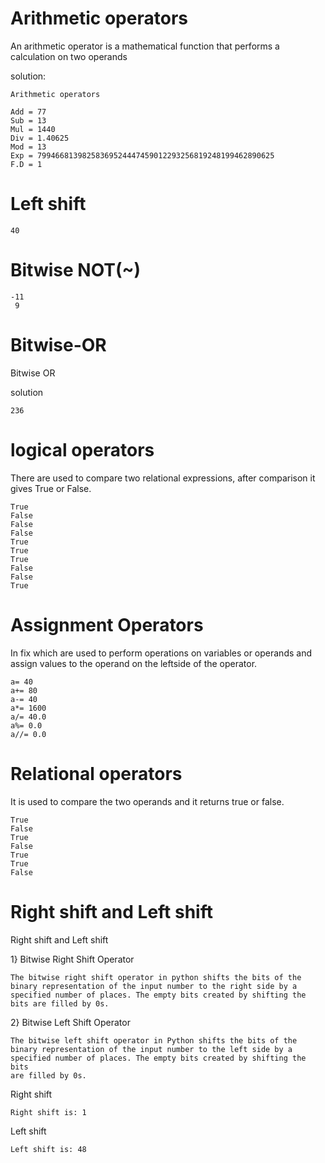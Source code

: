 # Arithmetic operators
An arithmetic operator is a mathematical function that performs a calculation on two operands

solution:

    Arithmetic operators
    
    Add = 77
    Sub = 13
    Mul = 1440
    Div = 1.40625
    Mod = 13
    Exp = 79946681398258369524447459012293256819248199462890625
    F.D = 1


# Left shift
    40
    
# Bitwise NOT(~)
    -11
     9

# Bitwise-OR
Bitwise OR

solution

    236
    
# logical operators
There are used to compare two relational expressions, after comparison it gives True or False.

    True
    False
    False
    False
    True
    True
    True
    False
    False
    True
    
# Assignment Operators
In fix which are used to perform operations on variables or operands and assign values to the operand on the leftside of the operator.

    a= 40
    a+= 80
    a-= 40
    a*= 1600
    a/= 40.0
    a%= 0.0
    a//= 0.0
    
# Relational operators
It is used to compare the two operands and it returns true or false.

    True
    False
    True
    False
    True
    True
    False

# Right shift and Left shift
  Right shift and Left shift

1} Bitwise Right Shift Operator

    The bitwise right shift operator in python shifts the bits of the binary representation of the input number to the right side by a specified number of places. The empty bits created by shifting the bits are filled by 0s. 

2} Bitwise Left Shift Operator

    The bitwise left shift operator in Python shifts the bits of the binary representation of the input number to the left side by a specified number of places. The empty bits created by shifting the bits 
    are filled by 0s.  

Right shift

    Right shift is: 1

Left shift

    Left shift is: 48
